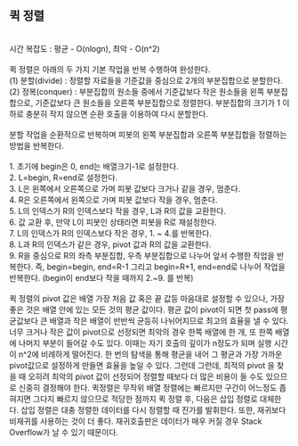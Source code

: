 ## 퀵 정렬<br>
<br>
시간 복잡도 : 평균 - O(nlogn), 최악 - O(n^2)<br>
<br>
퀵 정렬은 아래의 두 가지 기본 작업을 반복 수행하여 완성한다.<br>
(1) 분할(divide) : 정렬할 자료들을 기준값을 중심으로 2개의 부분집합으로 분할한다.<br>
(2) 정복(conquer) : 부분집합의 원소들 중에서 기준값보다 작은 원소들을 왼쪽 부분집합으로, 기준값보다 큰 원소들을 오른쪽 부분집합으로 정렬한다. 부분집합의 크기가 1 이하로 충분히 작지 않으면 순환 호출을 이용하여 다시 분할한다.<br>
<br>
분할 작업을 순환적으로 반복하며 피봇의 왼쪽 부분집합과 오른쪽 부분집합을 정렬하는 방법을 반복한다.<br>
<br>
1. 초기에 begin은 0, end는 배열크기-1로 설정한다.<br>
2. L=begin, R=end로 설정한다.<br>
3. L은 왼쪽에서 오른쪽으로 가며 피봇 값보다 크거나 같을 경우, 멈춘다.<br>
4. R은 오른쪽에서 왼쪽으로 가며 피봇 값보다 작을 경우, 멈춘다.<br>
5. L의 인덱스가 R의 인덱스보다 작을 경우, L과 R의 값을 교환한다.<br>
6. 값 교환 후, 만약 L이 피봇인 상태라면 피봇을 R로 재설정한다.<br>
7. L의 인덱스가 R의 인덱스보다 작은 경우, 1. ~ 4.를 반복한다.<br>
8. L과 R의 인덱스가 같은 경우, pivot 값과 R의 값을 교환한다.<br>
9. R을 중심으로 R의 좌측 부분집합, 우측 부분집합으로 나누어 앞서 수행한 작업을 반복한다. 즉, begin=begin, end=R-1 그리고 begin=R+1, end=end로 나누어 작업을 반복한다. (begin이 end보다 작을 때까지 2.~9. 를 반복)<br>
<br>
퀵 정렬의 pivot 값은 배열 가장 처음 값 혹은 끝 값등 마음대로 설정할 수 있으나, 가장 좋은 것은 배열 안에 있는 모든 것의 평균 값이다. 평균 값이 pivot이 되면 첫 pass에 평균값보다 큰 배열과 작은 배열이 반반씩 균등히 나뉘어지므로 최고의 효율을 낼 수 있다. 너무 크거나 작은 값이 pivot으로 선정되면 최악의 경우 한쪽 배열에 한 개, 또 한쪽 배열에 나머지 부분이 들어갈 수도 있다. 이때는 자기 호출의 깊이가 n정도가 되며 실행 시간이 n^2에 비례하게 떨어진다. 한 번의 탐색을 통해 평균을 내어 그 평균과 가장 가까운 pivot값으로 설정하게 만들면 효율을 높일 수 있다. 그런데 그런데, 최적의 pivot 을 찾을 때 오히려 최악의 pivot 값이 선정되어 정렬할 때보다 더 많은 비용이 들 수도 있으므로 신중히 결정해야 한다. 퀵정렬은 무작위 배열 정렬에는 빠르지만 구간이 어느정도 좁혀지면 그다지 빠르지 않으므로 적당한 점까지 퀵 정렬 후, 다음은 삽입 정렬로 대체한다. 삽입 정렬은 대충 정렬한 데이터를 다시 정렬할 때 진가를 발휘한다.
또한, 재귀보다 비재귀를 사용하는 것이 더 좋다. 재귀호출판은 데이터가 매우 커질 경우 Stack Overflow가 날 수 있기 때문이다.<br>
